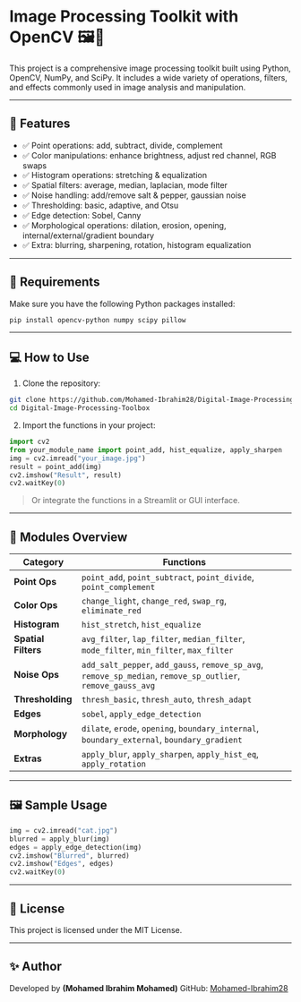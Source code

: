 
# Image Processing Toolkit with OpenCV 🖼️🧠

This project is a comprehensive image processing toolkit built using Python, OpenCV, NumPy, and SciPy. It includes a wide variety of operations, filters, and effects commonly used in image analysis and manipulation.

---

## 🚀 Features

- ✅ Point operations: add, subtract, divide, complement
- ✅ Color manipulations: enhance brightness, adjust red channel, RGB swaps
- ✅ Histogram operations: stretching & equalization
- ✅ Spatial filters: average, median, laplacian, mode filter
- ✅ Noise handling: add/remove salt & pepper, gaussian noise
- ✅ Thresholding: basic, adaptive, and Otsu
- ✅ Edge detection: Sobel, Canny
- ✅ Morphological operations: dilation, erosion, opening, internal/external/gradient boundary
- ✅ Extra: blurring, sharpening, rotation, histogram equalization

---

## 🧰 Requirements

Make sure you have the following Python packages installed:

```bash
pip install opencv-python numpy scipy pillow
```

---

## 💻 How to Use

1. Clone the repository:
```bash
git clone https://github.com/Mohamed-Ibrahim28/Digital-Image-Processing-Toolbox.git
cd Digital-Image-Processing-Toolbox
```

2. Import the functions in your project:

```python
import cv2
from your_module_name import point_add, hist_equalize, apply_sharpen
img = cv2.imread("your_image.jpg")
result = point_add(img)
cv2.imshow("Result", result)
cv2.waitKey(0)
```

> Or integrate the functions in a Streamlit or GUI interface.

---

## 🧠 Modules Overview

| Category | Functions |
|---------|------------|
| **Point Ops** | `point_add`, `point_subtract`, `point_divide`, `point_complement` |
| **Color Ops** | `change_light`, `change_red`, `swap_rg`, `eliminate_red` |
| **Histogram** | `hist_stretch`, `hist_equalize` |
| **Spatial Filters** | `avg_filter`, `lap_filter`, `median_filter`, `mode_filter`, `min_filter`, `max_filter` |
| **Noise Ops** | `add_salt_pepper`, `add_gauss`, `remove_sp_avg`, `remove_sp_median`, `remove_sp_outlier`, `remove_gauss_avg` |
| **Thresholding** | `thresh_basic`, `thresh_auto`, `thresh_adapt` |
| **Edges** | `sobel`, `apply_edge_detection` |
| **Morphology** | `dilate`, `erode`, `opening`, `boundary_internal`, `boundary_external`, `boundary_gradient` |
| **Extras** | `apply_blur`, `apply_sharpen`, `apply_hist_eq`, `apply_rotation` |

---

## 🖼️ Sample Usage

```python
img = cv2.imread("cat.jpg")
blurred = apply_blur(img)
edges = apply_edge_detection(img)
cv2.imshow("Blurred", blurred)
cv2.imshow("Edges", edges)
cv2.waitKey(0)
```

---

## 📄 License

This project is licensed under the MIT License.

---

## ✨ Author

Developed by **(Mohamed Ibrahim Mohamed)**
GitHub: [Mohamed-Ibrahim28](https://github.com/Mohamed-Ibrahim28)
